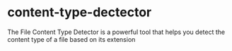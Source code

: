 # content-type-dectector
The File Content Type Detector is a powerful tool that helps you detect the content type of a file based on its extension
